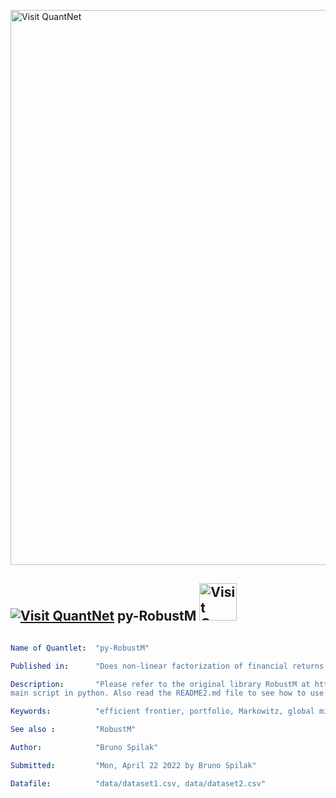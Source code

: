 [<img src="https://github.com/QuantLet/Styleguide-and-FAQ/blob/master/pictures/banner.png" width="888" alt="Visit QuantNet">](http://quantlet.de/)

## [<img src="https://github.com/QuantLet/Styleguide-and-FAQ/blob/master/pictures/qloqo.png" alt="Visit QuantNet">](http://quantlet.de/) **py-RobustM** [<img src="https://github.com/QuantLet/Styleguide-and-FAQ/blob/master/pictures/QN2.png" width="60" alt="Visit QuantNet 2.0">](http://quantlet.de/)

```yaml

Name of Quantlet:  "py-RobustM"

Published in:      "Does non-linear factorization of financial returns help build better and stabler portfolios?"

Description:       "Please refer to the original library RobustM at https://github.com/QuantLet/RobustM. This repository is just a version with
main script in python. Also read the README2.md file to see how to use the code."

Keywords:          "efficient frontier, portfolio, Markowitz, global minimum variance, mean-variance"

See also :         "RobustM"

Author:            "Bruno Spilak"

Submitted:         "Mon, April 22 2022 by Bruno Spilak"

Datafile:          "data/dataset1.csv, data/dataset2.csv"
```